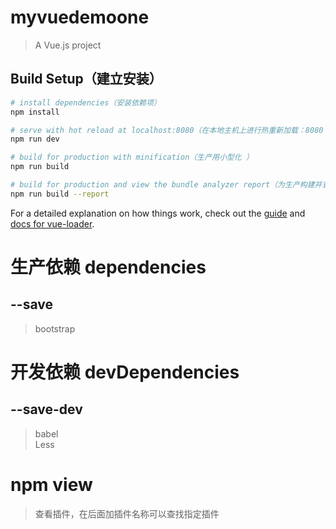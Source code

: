 # myvuedemoone

> A Vue.js project

## Build Setup（建立安装）

``` bash
# install dependencies（安装依赖项）
npm install

# serve with hot reload at localhost:8080（在本地主机上进行热重新加载：8080 ）
npm run dev

# build for production with minification（生产用小型化 ）
npm run build

# build for production and view the bundle analyzer report（为生产构建并查看Bundle Analyzer报告 ）
npm run build --report
```

For a detailed explanation on how things work, check out the [guide](http://vuejs-templates.github.io/webpack/) and [docs for vue-loader](http://vuejs.github.io/vue-loader).

# 生产依赖 dependencies  
## --save
> bootstrap

# 开发依赖 devDependencies
## --save-dev
> babel  
> Less

# npm view 
> 查看插件，在后面加插件名称可以查找指定插件